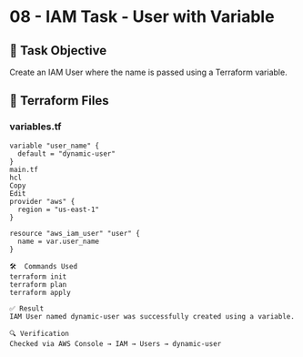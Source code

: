 # 08 - IAM Task - User with Variable

## 🎯 Task Objective
Create an IAM User where the name is passed using a Terraform variable.

## 📄 Terraform Files

### variables.tf
```hcl
variable "user_name" {
  default = "dynamic-user"
}
main.tf
hcl
Copy
Edit
provider "aws" {
  region = "us-east-1"
}

resource "aws_iam_user" "user" {
  name = var.user_name
}

🛠️  Commands Used
terraform init
terraform plan
terraform apply

✅ Result
IAM User named dynamic-user was successfully created using a variable.

🔍 Verification
Checked via AWS Console → IAM → Users → dynamic-user
